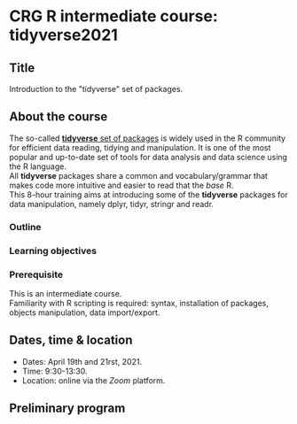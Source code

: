 # CRG R intermediate course: tidyverse2021

## Title

Introduction to the "tidyverse" set of packages.

## About the course

The so-called [**tidyverse** set of packages](https://www.tidyverse.org/) is widely used in the R community for efficient data reading, tidying and manipulation. It is one of the most popular and up-to-date set of tools for data analysis and data science using the R language.
<br> 
All **tidyverse** packages share a common and vocabulary/grammar that makes code more intuitive and easier to read that the *base* R.
<br>
This 8-hour training aims at introducing some of the **tidyverse** packages for data manipulation, namely dplyr, tidyr, stringr and readr.<br>


### Outline

### Learning objectives

### Prerequisite

This is an intermediate course. <br>
Familiarity with R scripting is required: syntax, installation of packages, objects manipulation, data import/export.

## Dates, time & location

* Dates: April 19th and 21rst, 2021.
* Time: 9:30-13:30.
* Location: online via the *Zoom* platform.

## Preliminary program



